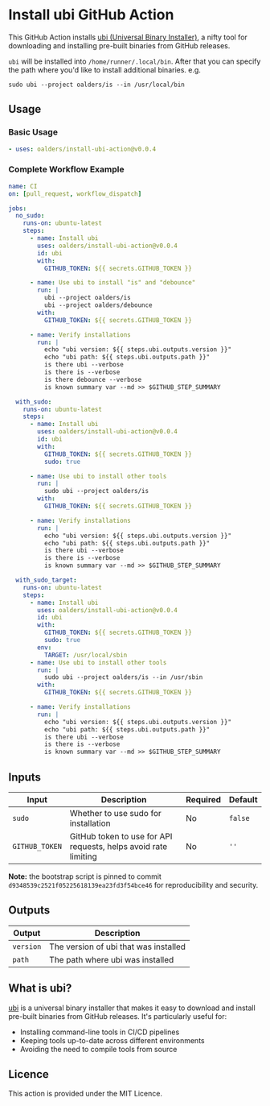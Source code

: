 # Install ubi GitHub Action

This GitHub Action installs [ubi (Universal Binary
Installer)](https://github.com/houseabsolute/ubi), a nifty tool for downloading
and installing pre-built binaries from GitHub releases.

`ubi` will be installed into `/home/runner/.local/bin`. After that you can specify the
path where you'd like to install additional binaries. e.g.

```shell
sudo ubi --project oalders/is --in /usr/local/bin
```

## Usage

### Basic Usage

```yaml
- uses: oalders/install-ubi-action@v0.0.4
```

### Complete Workflow Example

```yaml
name: CI
on: [pull_request, workflow_dispatch]

jobs:
  no_sudo:
    runs-on: ubuntu-latest
    steps:
      - name: Install ubi
        uses: oalders/install-ubi-action@v0.0.4
        id: ubi
        with:
          GITHUB_TOKEN: ${{ secrets.GITHUB_TOKEN }}

      - name: Use ubi to install "is" and "debounce"
        run: |
          ubi --project oalders/is
          ubi --project oalders/debounce
        with:
          GITHUB_TOKEN: ${{ secrets.GITHUB_TOKEN }}

      - name: Verify installations
        run: |
          echo "ubi version: ${{ steps.ubi.outputs.version }}"
          echo "ubi path: ${{ steps.ubi.outputs.path }}"
          is there ubi --verbose
          is there is --verbose
          is there debounce --verbose
          is known summary var --md >> $GITHUB_STEP_SUMMARY

  with_sudo:
    runs-on: ubuntu-latest
    steps:
      - name: Install ubi
        uses: oalders/install-ubi-action@v0.0.4
        id: ubi
        with:
          GITHUB_TOKEN: ${{ secrets.GITHUB_TOKEN }}
          sudo: true

      - name: Use ubi to install other tools
        run: |
          sudo ubi --project oalders/is
        with:
          GITHUB_TOKEN: ${{ secrets.GITHUB_TOKEN }}

      - name: Verify installations
        run: |
          echo "ubi version: ${{ steps.ubi.outputs.version }}"
          echo "ubi path: ${{ steps.ubi.outputs.path }}"
          is there ubi --verbose
          is there is --verbose
          is known summary var --md >> $GITHUB_STEP_SUMMARY

  with_sudo_target:
    runs-on: ubuntu-latest
    steps:
      - name: Install ubi
        uses: oalders/install-ubi-action@v0.0.4
        id: ubi
        with:
          GITHUB_TOKEN: ${{ secrets.GITHUB_TOKEN }}
          sudo: true
        env:
          TARGET: /usr/local/sbin
      - name: Use ubi to install other tools
        run: |
          sudo ubi --project oalders/is --in /usr/sbin
        with:
          GITHUB_TOKEN: ${{ secrets.GITHUB_TOKEN }}

      - name: Verify installations
        run: |
          echo "ubi version: ${{ steps.ubi.outputs.version }}"
          echo "ubi path: ${{ steps.ubi.outputs.path }}"
          is there ubi --verbose
          is there is --verbose
          is known summary var --md >> $GITHUB_STEP_SUMMARY
```

## Inputs

| Input | Description | Required | Default |
|-------|-------------|----------|---------|
| `sudo` | Whether to use sudo for installation | No | `false` |
| `GITHUB_TOKEN` | GitHub token to use for API requests, helps avoid rate limiting | No | `''` |

**Note:** the bootstrap script is pinned to commit
`d9348539c2521f05225618139ea23fd3f54bce46` for reproducibility and security.

## Outputs

| Output | Description |
|--------|-------------|
| `version` | The version of ubi that was installed |
| `path` | The path where ubi was installed |

## What is ubi?

[ubi](https://github.com/houseabsolute/ubi) is a universal binary installer
that makes it easy to download and install pre-built binaries from GitHub
releases. It's particularly useful for:

- Installing command-line tools in CI/CD pipelines
- Keeping tools up-to-date across different environments
- Avoiding the need to compile tools from source

## Licence

This action is provided under the MIT Licence.
